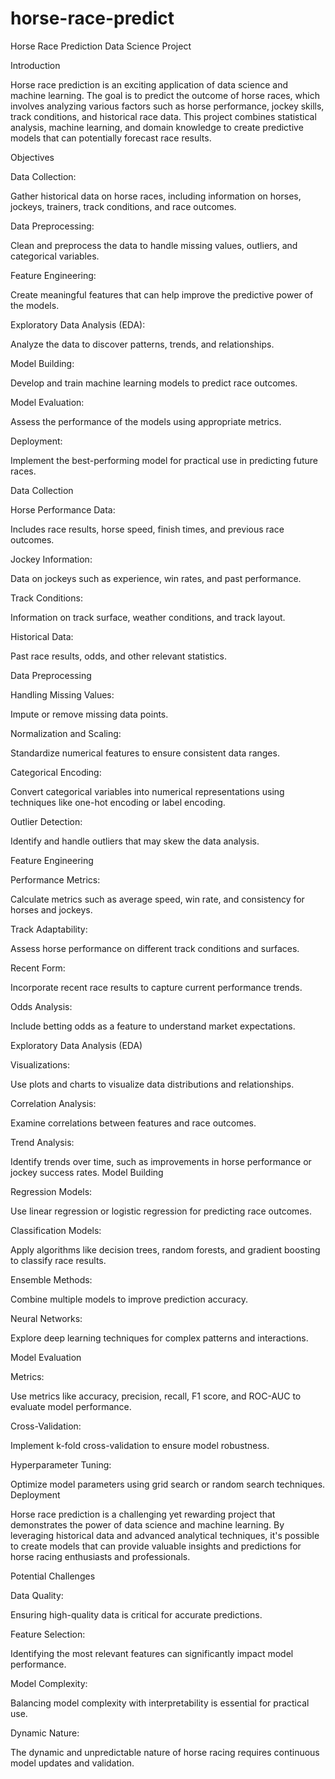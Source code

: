 # horse-race-predict

Horse Race Prediction Data Science Project

Introduction

Horse race prediction is an exciting application of data science and machine learning. The goal is to predict the outcome of horse races, which involves analyzing various factors such as horse performance, jockey skills, track conditions, and historical race data. This project combines statistical analysis, machine learning, and domain knowledge to create predictive models that can potentially forecast race results.

Objectives

Data Collection: 

Gather historical data on horse races, including information on horses, jockeys, trainers, track conditions, and race outcomes.

Data Preprocessing: 

Clean and preprocess the data to handle missing values, outliers, and categorical variables.

Feature Engineering:

Create meaningful features that can help improve the predictive power of the models.

Exploratory Data Analysis (EDA):

Analyze the data to discover patterns, trends, and relationships.

Model Building: 

Develop and train machine learning models to predict race outcomes.

Model Evaluation:

Assess the performance of the models using appropriate metrics.

Deployment: 

Implement the best-performing model for practical use in predicting future races.

Data Collection

Horse Performance Data:

Includes race results, horse speed, finish times, and previous race outcomes.

Jockey Information:

Data on jockeys such as experience, win rates, and past performance.

Track Conditions:

Information on track surface, weather conditions, and track layout.

Historical Data:

Past race results, odds, and other relevant statistics.

Data Preprocessing

Handling Missing Values: 

Impute or remove missing data points.

Normalization and Scaling: 

Standardize numerical features to ensure consistent data ranges.


Categorical Encoding:

Convert categorical variables into numerical representations using techniques like one-hot encoding or label encoding.

Outlier Detection:

Identify and handle outliers that may skew the data analysis.

Feature Engineering

Performance Metrics:

Calculate metrics such as average speed, win rate, and consistency for horses and jockeys.

Track Adaptability:

Assess horse performance on different track conditions and surfaces.

Recent Form: 

Incorporate recent race results to capture current performance trends.

Odds Analysis:

Include betting odds as a feature to understand market expectations.

Exploratory Data Analysis (EDA)

Visualizations: 

Use plots and charts to visualize data distributions and relationships.

Correlation Analysis: 

Examine correlations between features and race outcomes.

Trend Analysis: 

Identify trends over time, such as improvements in horse performance or jockey success rates.
Model Building

Regression Models: 

Use linear regression or logistic regression for predicting race outcomes.

Classification Models: 

Apply algorithms like decision trees, random forests, and gradient boosting to classify race results.

Ensemble Methods:

Combine multiple models to improve prediction accuracy.

Neural Networks:

Explore deep learning techniques for complex patterns and interactions.

Model Evaluation

Metrics: 

Use metrics like accuracy, precision, recall, F1 score, and ROC-AUC to evaluate model performance.

Cross-Validation:

Implement k-fold cross-validation to ensure model robustness.

Hyperparameter Tuning: 

Optimize model parameters using grid search or random search techniques.
Deployment


Horse race prediction is a challenging yet rewarding project that demonstrates the power of data science and machine learning. By leveraging historical data and advanced analytical techniques, it's possible to create models that can provide valuable insights and predictions for horse racing enthusiasts and professionals.

Potential Challenges

Data Quality: 

Ensuring high-quality data is critical for accurate predictions.

Feature Selection:

Identifying the most relevant features can significantly impact model performance.

Model Complexity:

Balancing model complexity with interpretability is essential for practical use.

Dynamic Nature: 

The dynamic and unpredictable nature of horse racing requires continuous model updates and validation.
